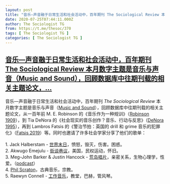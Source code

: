 ```yaml
---
layout: post
title: "音乐—声音融于日常生活和社会活动中，百年期刊 The Sociological Review 本月数字主题是音乐与声音（Music and Sound），回顾数据库中往期刊载的相关主题论文，..."
date: 2020-07-25T07:44:11.000Z
author: The Sociologist TG
from: https://t.me/thesoc/370
tags: [ The Sociologist TG ]
categories: [ The Sociologist TG ]
---
```

<!--1595663051000-->
[音乐—声音融于日常生活和社会活动中，百年期刊 The Sociological Review 本月数字主题是音乐与声音（Music and Sound），回顾数据库中往期刊载的相关主题论文，...](https://t.me/thesoc/370)
------

<div>
<p>音乐—声音融于日常生活和社会活动中，百年期刊 <i>The Sociological Review</i> 本月数字主题是音乐与声音（<a href="https://www.thesociologicalreview.com/introducing-julys-theme-music-and-sound/" target="_blank" rel="noopener" onclick="return confirm('Open this link?\n\n'+this.href);">Music and Sound</a>），回顾数据库中往期刊载的相关主题论文，从一百年前 M. E. Robinson 的《音乐作为一种规训》（<a href="https://t.me/thesoclib/83" target="_blank" rel="noopener" onclick="return confirm('Open this link?\n\n'+this.href);">Robinson 1909</a>），到 Tia DeNora 的《社会现实的音乐创作？音乐、行动与反思》（<a href="https://t.me/thesoclib/84" target="_blank" rel="noopener" onclick="return confirm('Open this link?\n\n'+this.href);">DeNora 1995</a>），再到 Lambros Fatsis 的《警治节拍：英国的 drill 和 grime 音乐的犯罪化》（<a href="https://t.me/thesoclib/85" target="_blank" rel="noopener" onclick="return confirm('Open this link?\n\n'+this.href);">Fatsis 2019</a>）等。同时也邀请了许多社会学家分享了他们的歌单：<br><br>1. Jack Halberstam - <a href="https://www.youtube.com/playlist?list=PLpBEltvf2BF0IgvMuM1u6WSawbLB0A7Vm" target="_blank" rel="noopener" onclick="return confirm('Open this link?\n\n'+this.href);">世界末日</a>，愤怒，毁灭，伤害。困惑。<br>2. Akwugo Emejulu - <a href="https://www.youtube.com/playlist?list=PLpBEltvf2BF0hVdVXv07j6v-wVa_qmKMc" target="_blank" rel="noopener" onclick="return confirm('Open this link?\n\n'+this.href);">街谈巷议</a>，美国，民权运动，怀旧。<br>3. Meg-John Barker & Justin Hancock - <a href="https://www.youtube.com/playlist?list=PLpBEltvf2BF0PRw-tbTevlj6kgeH1OiQ-" target="_blank" rel="noopener" onclick="return confirm('Open this link?\n\n'+this.href);">荒岛唱片</a>，亲密关系，生物心理学，性爱。（<a href="https://podcasts.apple.com/gb/podcast/desert-island-discs/id1196374474?i=1000479629498" target="_blank" rel="noopener" onclick="return confirm('Open this link?\n\n'+this.href);">podcast</a>）<br>4. <a href="https://www.youtube.com/playlist?list=PLpBEltvf2BF3Esp7HZMnxpXsuIj_ZYJu3" target="_blank" rel="noopener" onclick="return confirm('Open this link?\n\n'+this.href);">Phil Scraton</a>，古典音乐，宗教。<br>5. Raewyn Connell - <a href="https://www.youtube.com/playlist?list=PLpBEltvf2BF2L0XRCMYeyXi23kE_0toNq" target="_blank" rel="noopener" onclick="return confirm('Open this link?\n\n'+this.href);">工作音乐</a>，教堂，巴赫，管风琴。</p>
</div>
